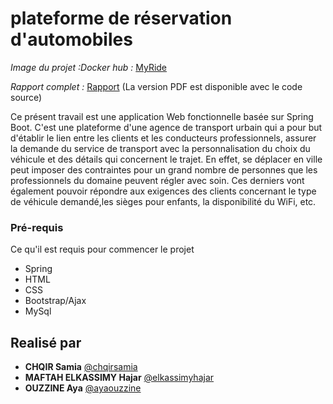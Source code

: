 # plateforme de réservation d'automobiles
_Image du projet :Docker hub :_
 [MyRide](https://hub.docker.com/repository/docker/chqirsamia/myride) 
 
 _Rapport complet :_
 [Rapport](https://www.overleaf.com/read/mbjfzyyywjbv)
(La version PDF est disponible avec le code source)

Ce présent travail est  une application Web fonctionnelle basée sur Spring Boot.
C'est une plateforme d'une agence de transport urbain qui a pour but d'établir le lien entre les clients et les conducteurs professionnels, assurer la demande du service de transport avec la personnalisation du choix du véhicule et des détails qui concernent le trajet. En effet, se déplacer en ville peut imposer des contraintes pour un grand nombre de personnes que les professionnels du domaine peuvent régler avec soin. Ces derniers vont également pouvoir répondre aux exigences des clients concernant le type de véhicule demandé,les sièges pour enfants, la disponibilité du WiFi, etc.

### Pré-requis

Ce qu'il est requis pour commencer le projet
- Spring
- HTML 
- CSS
- Bootstrap/Ajax
- MySql

## Realisé par

* **CHQIR Samia**  [@chqirsamia](https://github.com/chqirsamia)
* **MAFTAH ELKASSIMY Hajar**  [@elkassimyhajar](https://github.com/elkassimyhajar)
* **OUZZINE Aya**  [@ayaouzzine](https://github.com/ayaouzzine)
